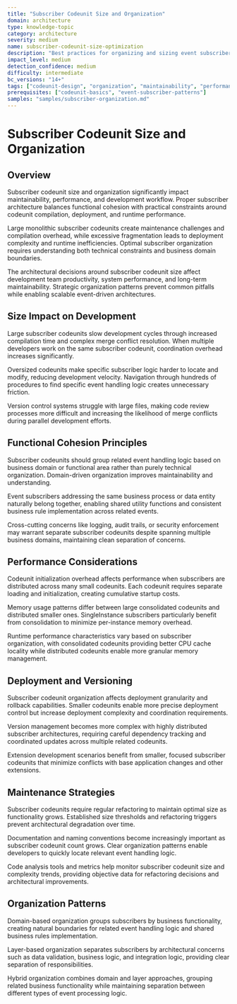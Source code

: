 ```yaml
---
title: "Subscriber Codeunit Size and Organization"
domain: architecture
type: knowledge-topic
category: architecture
severity: medium
name: subscriber-codeunit-size-optimization
description: "Best practices for organizing and sizing event subscriber codeunits"
impact_level: medium
detection_confidence: medium
difficulty: intermediate
bc_versions: "14+"
tags: ["codeunit-design", "organization", "maintainability", "performance"]
prerequisites: ["codeunit-basics", "event-subscriber-patterns"]
samples: "samples/subscriber-organization.md"
---
```


# Subscriber Codeunit Size and Organization

## Overview

Subscriber codeunit size and organization significantly impact maintainability, performance, and development workflow. Proper subscriber architecture balances functional cohesion with practical constraints around codeunit compilation, deployment, and runtime performance.

Large monolithic subscriber codeunits create maintenance challenges and compilation overhead, while excessive fragmentation leads to deployment complexity and runtime inefficiencies. Optimal subscriber organization requires understanding both technical constraints and business domain boundaries.

The architectural decisions around subscriber codeunit size affect development team productivity, system performance, and long-term maintainability. Strategic organization patterns prevent common pitfalls while enabling scalable event-driven architectures.

## Size Impact on Development

Large subscriber codeunits slow development cycles through increased compilation time and complex merge conflict resolution. When multiple developers work on the same subscriber codeunit, coordination overhead increases significantly.

Oversized codeunits make specific subscriber logic harder to locate and modify, reducing development velocity. Navigation through hundreds of procedures to find specific event handling logic creates unnecessary friction.

Version control systems struggle with large files, making code review processes more difficult and increasing the likelihood of merge conflicts during parallel development efforts.

## Functional Cohesion Principles

Subscriber codeunits should group related event handling logic based on business domain or functional area rather than purely technical organization. Domain-driven organization improves maintainability and understanding.

Event subscribers addressing the same business process or data entity naturally belong together, enabling shared utility functions and consistent business rule implementation across related events.

Cross-cutting concerns like logging, audit trails, or security enforcement may warrant separate subscriber codeunits despite spanning multiple business domains, maintaining clean separation of concerns.

## Performance Considerations

Codeunit initialization overhead affects performance when subscribers are distributed across many small codeunits. Each codeunit requires separate loading and initialization, creating cumulative startup costs.

Memory usage patterns differ between large consolidated codeunits and distributed smaller ones. SingleInstance subscribers particularly benefit from consolidation to minimize per-instance memory overhead.

Runtime performance characteristics vary based on subscriber organization, with consolidated codeunits providing better CPU cache locality while distributed codeunits enable more granular memory management.

## Deployment and Versioning

Subscriber codeunit organization affects deployment granularity and rollback capabilities. Smaller codeunits enable more precise deployment control but increase deployment complexity and coordination requirements.

Version management becomes more complex with highly distributed subscriber architectures, requiring careful dependency tracking and coordinated updates across multiple related codeunits.

Extension development scenarios benefit from smaller, focused subscriber codeunits that minimize conflicts with base application changes and other extensions.

## Maintenance Strategies

Subscriber codeunits require regular refactoring to maintain optimal size as functionality grows. Established size thresholds and refactoring triggers prevent architectural degradation over time.

Documentation and naming conventions become increasingly important as subscriber codeunit count grows. Clear organization patterns enable developers to quickly locate relevant event handling logic.

Code analysis tools and metrics help monitor subscriber codeunit size and complexity trends, providing objective data for refactoring decisions and architectural improvements.

## Organization Patterns

Domain-based organization groups subscribers by business functionality, creating natural boundaries for related event handling logic and shared business rules implementation.

Layer-based organization separates subscribers by architectural concerns such as data validation, business logic, and integration logic, providing clear separation of responsibilities.

Hybrid organization combines domain and layer approaches, grouping related business functionality while maintaining separation between different types of event processing logic.